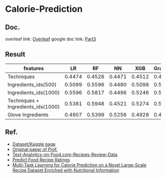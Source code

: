 # Calorie-Prediction

## Doc.

overleaf link:  [Overleaf](https://www.overleaf.com/project/61a6d99bab117381be5813ae)
google doc link: [Part3](https://docs.google.com/document/d/15J0G9hjMIxExnnnBLDmIgxw9vZXAuAhXgimY3jqOwBI/edit?usp=sharing)

## Result

| features                           | LR     | RF     | NN     | XGB    | GradientBoostingClassifier |
| ---------------------------------- | ------ | ------ | ------ | ------ | -------------------------- |
| Techniques                         | 0.4474 | 0.4528 | 0.4471 | 0.4512 | 0.4474                     |
| Ingredients_ids(500)               | 0.5099 | 0.5596 | 0.4480 | 0.5098 | 0.5117                     |
| Ingredients_ids(1000)              | 0.5596 | 0.5817 | 0.4496 | 0.5246 | 0.5219                     |
| Techniques + Ingredients_ids(1000) | 0.5381 | 0.5948 | 0.4521 | 0.5274 | 0.5283                     |
| Glove Ingredients                  | 0.4907 | 0.5399 | 0.5256 | 0.4928 | 0.4929                     |



## Ref.

- [Dataset/Kaggle page](https://www.kaggle.com/shuyangli94/food-com-recipes-and-user-interactions)
- [Original paper of Prof.](https://github.com/majumderb/recipe-personalization)
- [Text-Analytics-on-Food.com-Recipes-Review-Data](https://github.com/kbpavan/Text-Analytics-on-Food.com-Recipes-Review-Data-)
- [Predict Food Recipe Ratings](https://github.com/Jimmy-Nguyen-Data-Science-Portfolio/Predict-Food-Recipe-Ratings)
- [Multi-Task Learning for Calorie Prediction on a Novel Large-Scale Recipe Dataset Enriched with Nutritional Information](https://arxiv.org/abs/2011.01082)
